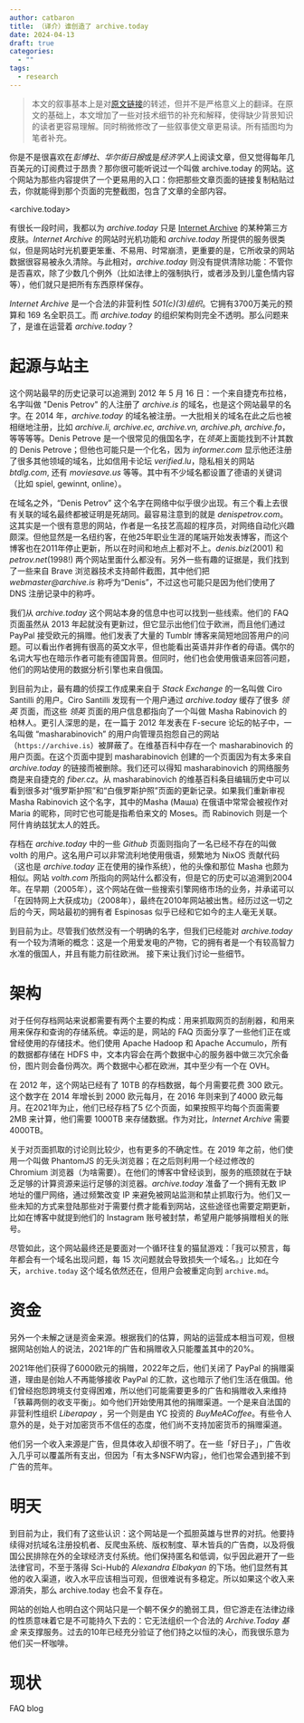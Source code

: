 ```yaml
---
author: catbaron
title: （译介）谁创造了 archive.today
date: 2024-04-13
draft: true
categories:
  - ""
tags:
  - research
---
```

> 本文的叙事基本上是对[原文链接](https://gyrovague.com/2023/08/05/archive-today-on-the-trail-of-the-mysterious-guerrilla-archivist-of-the-internet/)的转述，但并不是严格意义上的翻译。在原文的基础上，本文增加了一些对技术细节的补充和解释，使得缺少背景知识的读者更容易理解。同时稍微修改了一些叙事使文章更易读。所有插图均为笔者补充。

你是不是很喜欢在*彭博社*、*华尔街日报*或是*经济学人*上阅读文章，但又觉得每年几百美元的订阅费过于昂贵？那你很可能听说过一个叫做 archive.today 的网站。这个网站为那些内容提供了一个更易用的入口：你把那些文章页面的链接复制粘贴过去，你就能得到那个页面的完整截图，包含了文章的全部内容。

<archive.today> 

有很长一段时间，我都以为 *archive.today* 只是 [Internet Archive](https://archive.org) 的某种第三方皮肤。*Internet Archive* 的网站时光机功能和 *archive.today* 所提供的服务很类似，但是网站时光机要更笨重、不易用、时常崩溃，更重要的是，它所收录的网站数据很容易被永久清除。与此相对，*archive.today* 则没有提供清除功能：不管你是否喜欢，除了少数几个例外（比如法律上的强制执行，或者涉及到儿童色情内容等），他们就只是把所有东西原样保存。

*Internet Archive* 是一个合法的非营利性 *501(c)(3)组织*。它拥有3700万美元的预算和 169 名全职员工。而 *archive.today* 的组织架构则完全不透明。那么问题来了，是谁在运营着 *archive.today*？

# 起源与站主
这个网站最早的历史记录可以追溯到 2012 年 5 月 16 日：一个来自捷克布拉格，名字叫做 "Denis Petrov" 的人注册了 *archive.is* 的域名，也是这个网站最早的名字。在 2014 年，*archive.today* 的域名被注册。一大批相关的域名在此之后也被相继地注册，比如 *archive.li, archive.ec, archive.vn, archive.ph, archive.fo*，等等等等。Denis Petrove 是一个很常见的俄国名字，在*领英*上面能找到不计其数的 Denis Petrove；但他也可能只是一个化名，因为 *informer.com* 显示他还注册了很多其他领域的域名，比如信用卡论坛 *verified.lu*，隐私相关的网站 *btdlg.com*, 还有 *moviesave.us* 等等。其中有不少域名都设置了德语的关键词（比如 spiel, gewinnt, online）。

在域名之外，“Denis Petrov” 这个名字在网络中似乎很少出现。有三个看上去很有关联的域名最终都被证明是死胡同。最容易注意到的就是 *denispetrov.com*。这其实是一个很有意思的网站，作者是一名技艺高超的程序员，对网络自动化兴趣颇深。但他显然是一名纽约客，在他25年职业生涯的尾端开始发表博客，而这个博客也在2011年停止更新，所以在时间和地点上都对不上。*denis.biz*(2001) 和 *petrov.net*(1998!) 两个网站里面什么都没有。另外一些有趣的证据是，我们找到了一些来自 Brave 浏览器技术支持邮件截图，其中他们把 _webmaster@archive.is_ 称呼为“Denis”，不过这也可能只是因为他们使用了 DNS 注册记录中的称呼。

我们从 *archive.today* 这个网站本身的信息中也可以找到一些线索。他们的 FAQ 页面虽然从 2013 年起就没有更新过，但它显示出他们位于欧洲，而且他们通过 PayPal 接受欧元的捐赠。他们发表了大量的 Tumblr 博客来简短地回答用户的问题。可以看出作者拥有很高的英文水平，但也能看出英语并非作者的母语。偶尔的名词大写也在暗示作者可能有德国背景。但同时，他们也会使用俄语来回答问题，他们的网站使用的数据分析引擎也来自俄国。

到目前为止，最有趣的侦探工作成果来自于 *Stack Exchange* 的一名叫做 Ciro Santilli 的用户。Ciro Santilli 发现有一个用户通过 *archive.today* 缓存了很多 *领英* 页面，而这些 *领英* 页面的用户信息都指向了一个叫做 Masha Rabinovich 的柏林人。更引人深思的是，在一篇于 2012 年发表在 F-secure 论坛的帖子中，一名叫做 “masharabinovich” 的用户向管理员抱怨自己的网站（`https://archive.is`）被屏蔽了。在维基百科中存在一个 masharabinovich 的用户页面。在这个页面中提到 masharabinovich 创建的一个页面因为有太多来自 *archive.today* 的链接而被删除。我们还可以得知 masharabinovich  的网络服务商是来自捷克的 *fiber.cz*。从 masharabinovich 的维基百科条目编辑历史中可以看到很多对“俄罗斯护照”和“白俄罗斯护照”页面的更新记录。如果我们重新审视 Masha Rabinovich 这个名字，其中的Masha (Маша) 在俄语中常常会被视作对 Maria 的昵称，同时它也可能是指希伯来文的 Moses。而 Rabinovich 则是一个阿什肯纳兹犹太人的姓氏。

存档在 *archive.today* 中的一些 *Github* 页面则指向了一名已经不存在的叫做 volth 的用户。这名用户可以非常流利地使用俄语，频繁地为 NixOS 贡献代码（这也是 *archive.today* 正在使用的操作系统），他的头像和那位 Masha 也颇为相似。网站 *volth.com* 所指向的网站什么都没有，但是它的历史可以追溯到2004年。在早期（2005年），这个网站在做一些搜索引擎网络市场的业务，并承诺可以「在因特网上大获成功」（2008年），最终在2010年网站被出售。经历过这一切之后的今天，网站最初的拥有者 Espinosas 似乎已经和它如今的主人毫无关联。

到目前为止。尽管我们依然没有一个明确的名字，但我们已经能对 *archive.today* 有一个较为清晰的概念：这是一个用爱发电的产物，它的拥有者是一个有较高智力水准的俄国人，并且有能力前往欧洲。
接下来让我们讨论一些细节。

# 架构
对于任何存档网站来说都需要有两个主要的构成：用来抓取网页的刮削器，和用来用来保存和查询的存储系统。幸运的是，网站的 FAQ 页面分享了一些他们正在或曾经使用的存储技术。他们使用 Apache Hadoop 和 Apache Accumulo，所有的数据都存储在 HDFS 中，文本内容会在两个数据中心的服务器中做三次冗余备份，图片则会备份两次。两个数据中心都在欧洲，其中至少有一个在 OVH。

在 2012 年，这个网站已经有了 10TB 的存档数据，每个月需要花费 300 欧元。这个数字在 2014 年增长到 2000 欧元每月，在 2016 年则来到了4000 欧元每月。在2021年为止，他们已经存档了5 亿个页面，如果按照平均每个页面需要 2MB 来计算，他们需要 1000TB 来存储数据。作为对比，*Internet Archive* 需要 4000TB。

关于对页面抓取的讨论则比较少，也有更多的不确定性。在 2019 年之前，他们使用一个叫做 PhantomJS 的无头浏览器；在之后则利用一个经过修改的 Chromium 浏览器（为啥需要）。在他们的博客中曾经谈到，服务的瓶颈就在于缺乏足够的计算资源来运行足够的浏览器。*archive.today* 准备了一个拥有无数 IP 地址的僵尸网络，通过频繁改变 IP 来避免被网站监测和禁止抓取行为。他们又一些未知的方式来登陆那些对于需要付费才能看到网站，这些途径也需要定期更新，比如在博客中就提到他们的 Instagram 账号被封禁，希望用户能够捐赠相关的账号。

尽管如此，这个网站最终还是要面对一个循环往复的猫鼠游戏：「我可以预言，每年都会有一个域名出现问题，每 15 次问题就会导致损失一个域名。」比如在今天，`archive.today` 这个域名依然还在，但用户会被重定向到 `archive.md`。

# 资金
另外一个未解之谜是资金来源。根据我们的估算，网站的运营成本相当可观，但根据网站创始人的说法，2021年的广告和捐赠收入只能覆盖其中的20%。

2021年他们获得了6000欧元的捐赠，2022年之后，他们关闭了 PayPal 的捐赠渠道，理由是创始人不再能够接收 PayPal 的汇款，这也暗示了他们生活在俄国。他们曾经抱怨跨境支付变得困难，所以他们可能需要更多的广告和捐赠收入来维持「铁幕两侧的收支平衡」。如今他们开始使用其他的捐赠渠道。一个是来自法国的非营利性组织 *Liberapay* ，另一个则是由 YC 投资的 *BuyMeACoffee*。有些令人意外的是，处于对加密货币不信任的态度，他们尚不支持加密货币的捐赠渠道。

他们另一个收入来源是广告，但具体收入却很不明了。在一些「好日子」，广告收入几乎可以覆盖所有支出，但因为「有太多NSFW内容」，他们也常会遇到接不到广告的荒年。

# 明天
到目前为止，我们有了这些认识：这个网站是一个孤胆英雄与世界的对抗。他要持续得对抗域名注册投机者、反爬虫系统、版权制度、草木皆兵的广告商，以及将俄国公民排除在外的全球经济支付系统。他们保持匿名和低调，似乎因此避开了一些法律官司，不至于落得 Sci-Hub的 *Alexandra Elbakyan* 的下场。他们显然有其他的收入渠道，收入水平应该相当可观，但很难说有多稳定。所以如果这个收入来源消失，那么 archive.today 也会不复存在。

网站的创始人也明白这个网站只是一个朝不保夕的脆弱工具，但它游走在法律边缘的性质意味着它是不可能持久下去的：它无法组织一个合法的 *Archive.Today 基金* 来支撑服务。过去的10年已经充分验证了他们持之以恒的决心，而我很乐意为他们买一杯咖啡。
# 现状
FAQ
blog